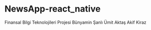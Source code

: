 # NewsApp-react_native
 Finansal Bilgi Teknolojileri Projesi
 Bünyamin Şanlı
 Ümit Aktaş
 Akif Kiraz
